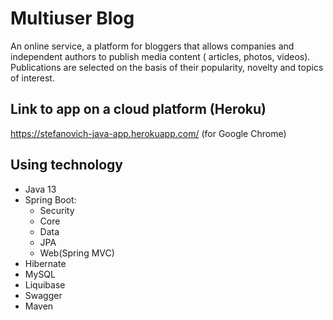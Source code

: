 # Multiuser Blog

An online service, a platform for bloggers that allows companies and independent authors to publish media content (
articles, photos, videos). Publications are selected on the basis of their popularity, novelty and topics of interest.

## Link to app on a cloud platform (Heroku)

https://stefanovich-java-app.herokuapp.com/ (for Google Chrome)

## Using technology

* Java 13
* Spring Boot:
    - Security
    - Core
    - Data
    - JPA
    - Web(Spring MVC)
* Hibernate
* MySQL
* Liquibase
* Swagger
* Maven
